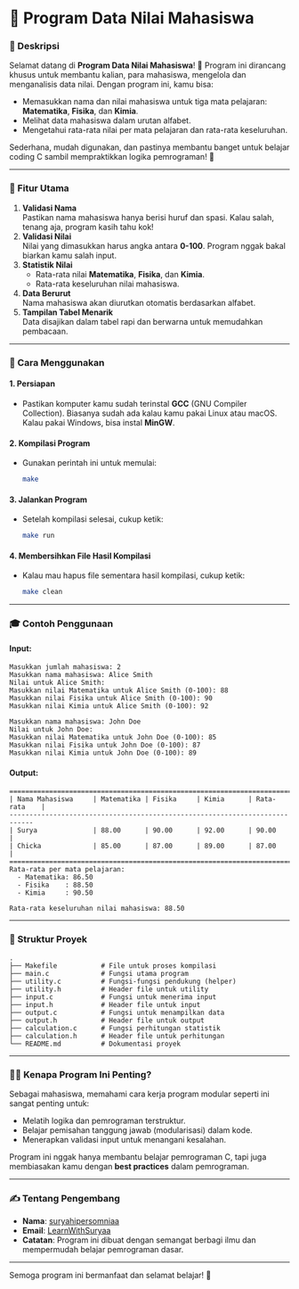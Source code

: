 # 📘 Program Data Nilai Mahasiswa

### 🎯 Deskripsi

Selamat datang di **Program Data Nilai Mahasiswa**! 🎉 Program ini dirancang khusus untuk membantu kalian, para mahasiswa, mengelola dan menganalisis data nilai. Dengan program ini, kamu bisa:

- Memasukkan nama dan nilai mahasiswa untuk tiga mata pelajaran: **Matematika**, **Fisika**, dan **Kimia**.
- Melihat data mahasiswa dalam urutan alfabet.
- Mengetahui rata-rata nilai per mata pelajaran dan rata-rata keseluruhan.

Sederhana, mudah digunakan, dan pastinya membantu banget untuk belajar coding C sambil mempraktikkan logika pemrograman! 🚀

---

### 🌟 Fitur Utama

1. **Validasi Nama**  
   Pastikan nama mahasiswa hanya berisi huruf dan spasi. Kalau salah, tenang aja, program kasih tahu kok!
2. **Validasi Nilai**  
   Nilai yang dimasukkan harus angka antara **0-100**. Program nggak bakal biarkan kamu salah input.
3. **Statistik Nilai**
   - Rata-rata nilai **Matematika**, **Fisika**, dan **Kimia**.
   - Rata-rata keseluruhan nilai mahasiswa.
4. **Data Berurut**  
   Nama mahasiswa akan diurutkan otomatis berdasarkan alfabet.
5. **Tampilan Tabel Menarik**  
   Data disajikan dalam tabel rapi dan berwarna untuk memudahkan pembacaan.

---

### 🔧 Cara Menggunakan

#### 1. **Persiapan**

- Pastikan komputer kamu sudah terinstal **GCC** (GNU Compiler Collection). Biasanya sudah ada kalau kamu pakai Linux atau macOS. Kalau pakai Windows, bisa instal **MinGW**.

#### 2. **Kompilasi Program**

- Gunakan perintah ini untuk memulai:
  ```bash
  make
  ```

#### 3. **Jalankan Program**

- Setelah kompilasi selesai, cukup ketik:
  ```bash
  make run
  ```

#### 4. **Membersihkan File Hasil Kompilasi**

- Kalau mau hapus file sementara hasil kompilasi, cukup ketik:
  ```bash
  make clean
  ```

---

### 🎓 Contoh Penggunaan

#### **Input:**

```
Masukkan jumlah mahasiswa: 2
Masukkan nama mahasiswa: Alice Smith
Nilai untuk Alice Smith:
Masukkan nilai Matematika untuk Alice Smith (0-100): 88
Masukkan nilai Fisika untuk Alice Smith (0-100): 90
Masukkan nilai Kimia untuk Alice Smith (0-100): 92

Masukkan nama mahasiswa: John Doe
Nilai untuk John Doe:
Masukkan nilai Matematika untuk John Doe (0-100): 85
Masukkan nilai Fisika untuk John Doe (0-100): 87
Masukkan nilai Kimia untuk John Doe (0-100): 89
```

#### **Output:**

```
============================================================================
| Nama Mahasiswa     | Matematika | Fisika     | Kimia      | Rata-rata    |
----------------------------------------------------------------------------
| Surya              | 88.00      | 90.00      | 92.00      | 90.00        |
| Chicka             | 85.00      | 87.00      | 89.00      | 87.00        |
============================================================================
Rata-rata per mata pelajaran:
  - Matematika: 86.50
  - Fisika    : 88.50
  - Kimia     : 90.50

Rata-rata keseluruhan nilai mahasiswa: 88.50
```

---

### 📂 Struktur Proyek

```plaintext
.
├── Makefile           # File untuk proses kompilasi
├── main.c             # Fungsi utama program
├── utility.c          # Fungsi-fungsi pendukung (helper)
├── utility.h          # Header file untuk utility
├── input.c            # Fungsi untuk menerima input
├── input.h            # Header file untuk input
├── output.c           # Fungsi untuk menampilkan data
├── output.h           # Header file untuk output
├── calculation.c      # Fungsi perhitungan statistik
├── calculation.h      # Header file untuk perhitungan
└── README.md          # Dokumentasi proyek
```

---

### 🧑‍💻 Kenapa Program Ini Penting?

Sebagai mahasiswa, memahami cara kerja program modular seperti ini sangat penting untuk:

- Melatih logika dan pemrograman terstruktur.
- Belajar pemisahan tanggung jawab (modularisasi) dalam kode.
- Menerapkan validasi input untuk menangani kesalahan.

Program ini nggak hanya membantu belajar pemrograman C, tapi juga membiasakan kamu dengan **best practices** dalam pemrograman.

---

### ✍️ Tentang Pengembang

- **Nama**: [suryahipersomniaa](https://www.instagram.com/suryahipersomniaa/)
- **Email**: [LearnWithSuryaa](mailto:davindra514@gmail.com?subject=Feedback%20Program%20Data%20Nilai%20Mahasiswa&body=Halo%20Davindra,%0A%0ASaya%20ingin%20memberikan%20feedback%20tentang%20program%20Data%20Nilai%20Mahasiswa%20yang%20saya%20gunakan.%0A%0A%5BTuliskan%20pesan%20Anda%20di%20sini%5D%0A%0ATerima%20kasih!)
- **Catatan**: Program ini dibuat dengan semangat berbagi ilmu dan mempermudah belajar pemrograman dasar.

---

Semoga program ini bermanfaat dan selamat belajar! 🎉
